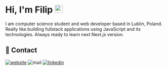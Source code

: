 # Hi, I'm Filip <img src="https://media.giphy.com/media/hvRJCLFzcasrR4ia7z/giphy.gif" width="25px" height="25px" >

I am computer science student and web developer based in Lublin, Poland. Really like building fullstack applications using JavaScript and its technologies. Always ready to learn next Next.js version.

## 📝 Contact

<a href="https://filipkozlicki.pl" target="_blank"><img src="https://img.shields.io/static/v1?label=&labelColor=ffffff&message=filipkozlicki&color=%23000000&style=flat&logo=google-chrome&logoColor=%23000000" alt="website" /></a>
<img src="https://img.shields.io/badge/-filip.kozlickii@gmail.com-c14438?style=flat&logo=Gmail&logoColor=white" alt="mail" />
<a href="https://www.linkedin.com/in/fkozlicki/" target="_blank" ><img src="https://img.shields.io/badge/-fkozlicki-0072b1?style=flat&logo=Linkedin&logoColor=white" alt="linkedin" /></a>

